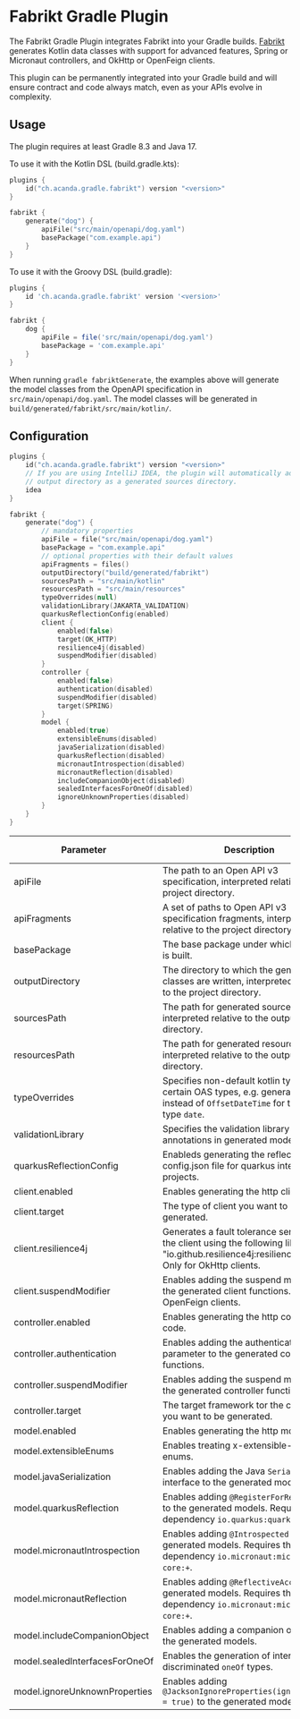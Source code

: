 # Fabrikt Gradle Plugin

The Fabrikt Gradle Plugin integrates Fabrikt into your Gradle builds.
[Fabrikt](https://github.com/cjbooms/fabrikt) generates Kotlin data classes with
support for advanced features, Spring or Micronaut controllers, and OkHttp or
OpenFeign clients.

This plugin can be permanently integrated into your Gradle build and will ensure
contract and code always match, even as your APIs evolve in complexity.

## Usage

The plugin requires at least Gradle 8.3 and Java 17.

To use it with the Kotlin DSL (build.gradle.kts):

```kotlin
plugins {
    id("ch.acanda.gradle.fabrikt") version "<version>"
}

fabrikt {
    generate("dog") {
        apiFile("src/main/openapi/dog.yaml")
        basePackage("com.example.api")
    }
}
```

To use it with the Groovy DSL (build.gradle):

```groovy
plugins {
    id 'ch.acanda.gradle.fabrikt' version '<version>'
}

fabrikt {
    dog {
        apiFile = file('src/main/openapi/dog.yaml')
        basePackage = 'com.example.api'
    }
}
```

When running `gradle fabriktGenerate`, the examples above will generate the
model classes from the OpenAPI specification in `src/main/openapi/dog.yaml`. The
model classes will be generated in `build/generated/fabrikt/src/main/kotlin/`.

## Configuration

```kotlin
plugins {
    id("ch.acanda.gradle.fabrikt") version "<version>"
    // If you are using IntelliJ IDEA, the plugin will automatically add the
    // output directory as a generated sources directory.
    idea
}

fabrikt {
    generate("dog") {
        // mandatory properties
        apiFile = file("src/main/openapi/dog.yaml")
        basePackage = "com.example.api"
        // optional properties with their default values
        apiFragments = files()
        outputDirectory("build/generated/fabrikt")
        sourcesPath = "src/main/kotlin"
        resourcesPath = "src/main/resources"
        typeOverrides(null)
        validationLibrary(JAKARTA_VALIDATION)
        quarkusReflectionConfig(enabled)
        client {
            enabled(false)
            target(OK_HTTP)
            resilience4j(disabled)
            suspendModifier(disabled)
        }
        controller {
            enabled(false)
            authentication(disabled)
            suspendModifier(disabled)
            target(SPRING)
        }
        model {
            enabled(true)
            extensibleEnums(disabled)
            javaSerialization(disabled)
            quarkusReflection(disabled)
            micronautIntrospection(disabled)
            micronautReflection(disabled)
            includeCompanionObject(disabled)
            sealedInterfacesForOneOf(disabled)
            ignoreUnknownProperties(disabled)
        }
    }
}
```

| Parameter                      | Description                                                                                                                                          | Default value             | Supported types or values                                                                                                                            |
|--------------------------------|------------------------------------------------------------------------------------------------------------------------------------------------------|---------------------------|------------------------------------------------------------------------------------------------------------------------------------------------------|
| apiFile                        | The path to an Open API v3 specification, interpreted relative to the project directory.                                                             |                           | File, RegularFile, Provider\<RegularFile>.                                                                                                           |
| apiFragments                   | A set of paths to Open API v3 specification fragments, interpreted relative to the project directory.                                                | \<empty set>              | ConfigurableFileCollection, usually created with [files(...)](https://docs.gradle.org/current/kotlin-dsl/gradle/org.gradle.api/-project/files.html). |
| basePackage                    | The base package under which all code is built.                                                                                                      |                           | CharSequence, Provider\<CharSequence>.                                                                                                               |
| outputDirectory                | The directory to which the generated classes are written, interpreted relative to the project directory.                                             | `build/generated/fabrikt` | CharSequence, File, Path, RegularFile, or a Provider of any of those types.                                                                          |
| sourcesPath                    | The path for generated source files, interpreted relative to the output directory.                                                                   | `src/main/kotlin`         | CharSequence, Provider\<CharSequence>.                                                                                                               |
| resourcesPath                  | The path for generated resource files, interpreted relative to the output directory.                                                                 | `src/main/resources`      | CharSequence, Provider\<CharSequence>.                                                                                                               |
| typeOverrides                  | Specifies non-default kotlin types for certain OAS types, e.g. generate `Instant` instead of `OffsetDateTime` for the OAS type `date`.               | not set                   | Enum: `DATETIME_AS_INSTANT`, `DATETIME_AS_INSTANT`.                                                                                                  |
| validationLibrary              | Specifies the validation library used for annotations in generated model classes.                                                                    | `JAKARTA_VALIDATION`      | Enum: `JAVAX_VALIDATION`, `JAKARTA_VALIDATION`.                                                                                                      |
| quarkusReflectionConfig        | Enableds generating the reflection-config.json file for quarkus integration projects.                                                                | `enabled`                 | Boolean: `enabled`, `disabled`, `true`, `false`.                                                                                                     |
| client.enabled                 | Enables generating the http client code.                                                                                                             | `false`                   | Boolean: `true`, `false`.                                                                                                                            |
| client.target                  | The type of client you want to be generated.                                                                                                         | `OK_HTTP`                 | Enum: `OK_HTTP`, `OPEN_FEIGN`.                                                                                                                       |
| client.resilience4j            | Generates a fault tolerance service for the client using the following library "io.github.resilience4j:resilience4j-all:+". Only for OkHttp clients. | `disabled`                | Boolean: `enabled`, `disabled`, `true`, `false`.                                                                                                     |
| client.suspendModifier         | Enables adding the suspend modifier to the generated client functions. Only for OpenFeign clients.                                                   | `disabled`                | Boolean: `enabled`, `disabled`, `true`, `false`.                                                                                                     |
| controller.enabled             | Enables generating the http controller code.                                                                                                         | `false`                   | Boolean: `true`, `false`.                                                                                                                            |
| controller.authentication      | Enables adding the authentication parameter to the generated controller functions.                                                                   | `disabled`                | Boolean: `enabled`, `disabled`, `true`, `false`.                                                                                                     |
| controller.suspendModifier     | Enables adding the suspend modifier to the generated controller functions.                                                                           | `disabled`                | Boolean: `enabled`, `disabled`, `true`, `false`.                                                                                                     |
| controller.target              | The target framework tor the controllers you want to be generated.                                                                                   | `SPRING`                  | Enum: `SPRING`, `MICRONAUT`.                                                                                                                         |
| model.enabled                  | Enables generating the http model code.                                                                                                              | `true`                    | Boolean: `true`, `false`.                                                                                                                            |
| model.extensibleEnums          | Enables treating x-extensible-enums as enums.                                                                                                        | `disabled`                | Boolean: `enabled`, `disabled`, `true`, `false`.                                                                                                     |                                                                                                         
| model.javaSerialization        | Enables adding the Java `Serializable` interface to the generated models.                                                                            | `disabled`                | Boolean: `enabled`, `disabled`, `true`, `false`.                                                                                                     |                                                                                                         
| model.quarkusReflection        | Enables adding `@RegisterForReflection` to the generated models. Requires the dependency `io.quarkus:quarkus-core:+`.                                | `disabled`                | Boolean: `enabled`, `disabled`, `true`, `false`.                                                                                                     |                                                                                                         
| model.micronautIntrospection   | Enables adding `@Introspected` to the generated models. Requires the dependency `io.micronaut:micronaut-core:+`.                                     | `disabled`                | Boolean: `enabled`, `disabled`, `true`, `false`.                                                                                                     |                                                                                                         
| model.micronautReflection      | Enables adding `@ReflectiveAccess` to the generated models. Requires the dependency `io.micronaut:micronaut-core:+`.                                 | `disabled`                | Boolean: `enabled`, `disabled`, `true`, `false`.                                                                                                     |                                                                                                         
| model.includeCompanionObject   | Enables adding a companion object to the generated models.                                                                                           | `disabled`                | Boolean: `enabled`, `disabled`, `true`, `false`.                                                                                                     |                                                                                                         
| model.sealedInterfacesForOneOf | Enables the generation of interfaces for discriminated `oneOf` types.                                                                                | `disabled`                | Boolean: `enabled`, `disabled`, `true`, `false`.                                                                                                     |                                                                                                         
| model.ignoreUnknownProperties  | Enables adding `@JacksonIgnoreProperties(ignoreUnknown = true)` to the generated models.                                                             | `disabled`                | Boolean: `enabled`, `disabled`, `true`, `false`.                                                                                                     |                                                                                                         
